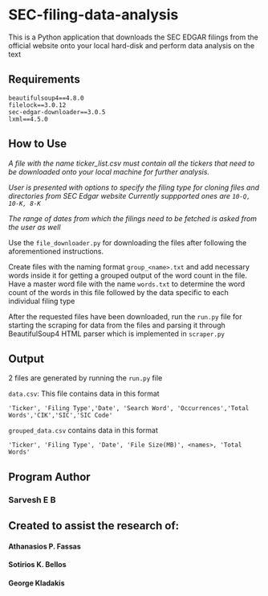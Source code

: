 # SEC-filing-data-analysis
This is a Python application that downloads the SEC EDGAR filings from the official website onto your local hard-disk and perform data analysis on the text

## Requirements
```
beautifulsoup4==4.8.0
filelock==3.0.12
sec-edgar-downloader==3.0.5
lxml==4.5.0
```

## How to Use
<block>
  
*A file with the name ticker_list.csv must contain all the tickers that need to be downloaded onto your local machine for further analysis.*

*User is presented with options to specify the filing type for cloning files and directories from SEC Edgar website*
*Currently suppported ones are `10-Q, 10-K, 8-K`*

*The range of dates from which the filings need to be fetched is asked from the user as well*

Use the `file_downloader.py` for downloading the files after following the aforementioned instructions.

Create files with the naming format `group_<name>.txt` and add necessary words inside it for getting a grouped output of the word count in the file.
Have a master word file with the name `words.txt` to determine the word count of the words in this file followed by the data specific to each individual filing type


After the requested files have been downloaded, run the `run.py` file for starting the scraping for data from the files and parsing it through BeautifulSoup4 HTML parser which is implemented in `scraper.py`
</block>

## Output
2 files are generated by running the `run.py` file

`data.csv`:
<block>
This file contains data in this format
  
`'Ticker', 'Filing Type','Date', 'Search Word', 'Occurrences','Total Words','CIK','SIC','SIC Code'`

`grouped_data.csv` contains data in this format

`'Ticker', 'Filing Type', 'Date', 'File Size(MB)', <names>, 'Total Words'`

## Program Author
### Sarvesh E B

## Created to assist the research of:

<block>
  
#### Athanasios P. Fassas
#### Sotirios K. Bellos
#### George Kladakis

</block>




